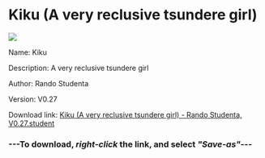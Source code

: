 # Kiku (A very reclusive tsundere girl)

<img src = "https://raw.githubusercontent.com/Arbiter1223/Koukou-Gurashi-Custom-Students/master/Students/Files/Kiku%20(A%20very%20reclusive%20tsundere%20girl).png">

Name: Kiku

Description: A very reclusive tsundere girl

Author: Rando Studenta

Version: V0.27

Download link: <a href="https://raw.githubusercontent.com/Arbiter1223/Koukou-Gurashi-Custom-Students/master/Students/Files/Kiku%20(A%20very%20reclusive%20tsundere%20girl)%20-%20Rando%20Studenta%2C%20V0.27.student">Kiku (A very reclusive tsundere girl) - Rando Studenta, V0.27.student</a>

### ---**To download, _right-click_ the link, and select _"Save-as"_**---

